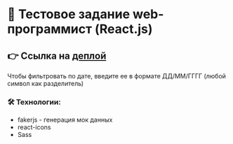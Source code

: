 # 📝 Тестовое задание web-программист (React.js)

## 👉 Ссылка на [деплой](https://react-table-filter-pagination-zlxl.vercel.app/)

Чтобы фильтровать по дате, введите ее в формате ДД/ММ/ГГГГ (любой символ как разделитель)

### 🛠️ Технологии:

- fakerjs - генерация мок данных 
- react-icons
- Sass

